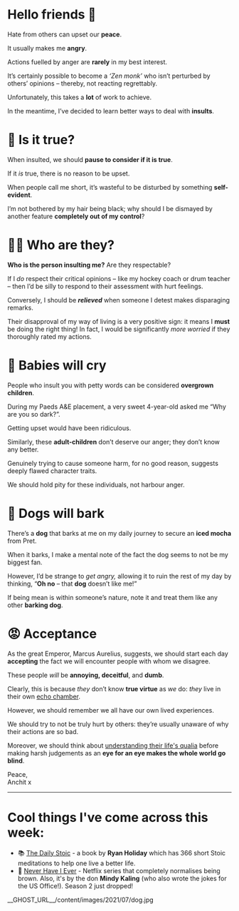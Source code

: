 **Hello friends 💙**
===================

Hate from others can upset our **peace**.

It usually makes me **angry**.

Actions fuelled by anger are **rarely** in my best interest.

It’s certainly possible to become a *‘Zen monk’* who isn’t perturbed by others’ opinions – thereby, not reacting regrettably. 

Unfortunately, this takes a **lot** of work to achieve.

In the meantime, I’ve decided to learn better ways to deal with **insults**.

🤔 Is it true?
=============

When insulted, we should **pause to consider if it is true**.

If it *is* true, there is no reason to be upset.

When people call me short, it’s wasteful to be disturbed by something **self-evident**.

I’m not bothered by my hair being black; why should I be dismayed by another feature **completely out of my control**?

👨‍🏫 Who are they?
=================

**Who is the person insulting me?** Are they respectable?

If I *do* respect their critical opinions – like my hockey coach or drum teacher – then I’d be silly to respond to their assessment with hurt feelings.

Conversely, I should be ***relieved*** when someone I detest makes disparaging remarks.

Their disapproval of my way of living is a very positive sign: it means I **must** be doing the right thing! In fact, I would be significantly *more worried* if they thoroughly rated my actions.

👶 Babies will cry
=================

People who insult you with petty words can be considered **overgrown children**.

During my Paeds A&E placement, a very sweet 4-year-old asked me “Why are you so dark?”.

Getting upset would have been ridiculous.

Similarly, these **adult-children** don’t deserve our anger; they don’t know any better.

Genuinely trying to cause someone harm, for no good reason, suggests deeply flawed character traits.

We should hold pity for these individuals, not harbour anger.

🐶 Dogs will bark
================

There’s a **dog** that barks at me on my daily journey to secure an **iced mocha** from Pret.

When it barks, I make a mental note of the fact the dog seems to not be my biggest fan.

However, I’d be strange to *get angry,* allowing it to ruin the rest of my day by thinking, “**Oh no** – that **dog** doesn’t like me!”

If being mean is within someone’s nature, note it and treat them like any other **barking dog**.

😡 Acceptance
============

As the great Emperor, Marcus Aurelius, suggests, we should start each day **accepting** the fact we will encounter people with whom we disagree.

These people *will* be **annoying, deceitful**, and **dumb**.

Clearly, this is because *they* don’t know **true virtue** as *we* do: *they* live in their own [echo chamber](__GHOST_URL__/2-tearing-down-my-echo-chamber/).

However, we should remember we all have our own lived experiences.

We should try to not be truly hurt by others: they’re usually unaware of why their actions are so bad.

Moreover, we should think about [understanding their life's qualia](__GHOST_URL__/4-considering-the-qualia-of-human-life/) before making harsh judgements as an **eye for an eye makes the whole world go blind**.

Peace,  
Anchit x



---

Cool things I've come across this week:
=======================================

* 📚 [The Daily Stoic](https://www.goodreads.com/book/show/29093292-the-daily-stoic) - a book by **Ryan Holiday** which has 366 short Stoic meditations to help one live a better life.
* 🎥 [Never Have I Ever](https://www.netflix.com/browse?jbv=80179190) - Netflix series that completely normalises being brown. Also, it's by the don **Mindy Kaling** (who also wrote the jokes for the US Office!). Season 2 just dropped!


\_\_GHOST\_URL\_\_/content/images/2021/07/dog.jpg